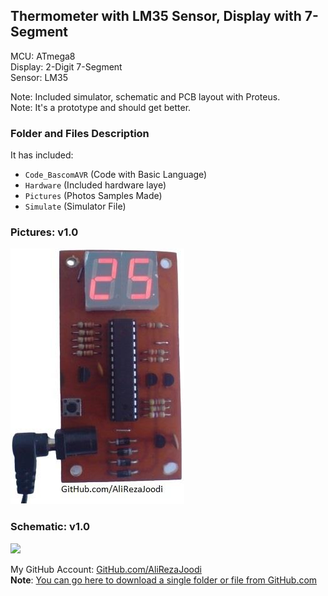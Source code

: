 ## Thermometer with LM35 Sensor, Display with 7-Segment
  
MCU: ATmega8  
Display: 2-Digit 7-Segment  
Sensor: LM35  
 
Note: Included simulator, schematic and PCB layout with Proteus.  
Note: It's a prototype and should get better. 

### Folder and Files Description
It has included:
- `Code_BascomAVR` (Code with Basic Language)
- `Hardware` (Included hardware laye)
- `Pictures` (Photos Samples Made)
- `Simulate` (Simulator File)

### Pictures: v1.0
![](Pictures/v1.0.jpg)

### Schematic: v1.0
![](Hardware/v1.0.png)

My GitHub Account: [GitHub.com/AliRezaJoodi](https://github.com/AliRezaJoodi)  
**Note**: [You can go here to download a single folder or file from GitHub.com](https://minhaskamal.github.io/DownGit/#/home)
